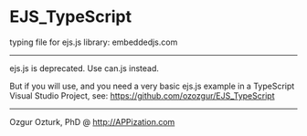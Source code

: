 EJS_TypeScript
==============

typing file for ejs.js library: embeddedjs.com

*** 

ejs.js is deprecated. Use can.js instead.

But if you will use, and you need a very basic ejs.js example in a TypeScript Visual Studio Project, see:
https://github.com/ozozgur/EJS_TypeScript

*** 

Ozgur Ozturk, PhD @ http://APPization.com
